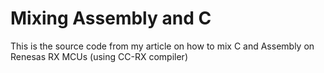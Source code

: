 # Mixing Assembly and C
This is the source code from my article on how to mix C and Assembly on Renesas RX MCUs (using CC-RX compiler)

